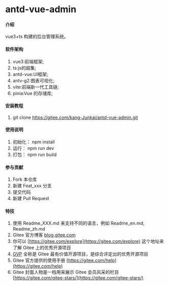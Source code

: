 # antd-vue-admin

#### 介绍
vue3+ts 构建的后台管理系统。

#### 软件架构
1.  vue3:前端框架;
2.  ts:js的超集;
3.  antd-vue:UI框架;
4.  antv-g2:图表可视化;
5.  vite:前端新一代工具链;
6.  pinia:Vue 的存储库;


#### 安装教程

1.  git clone https://gitee.com/kang-Junkai/antd-vue-admin.git

#### 使用说明

1.  初始化： npm install
2.  运行：   npm run dev
2.  打包：   npm run build

#### 参与贡献

1.  Fork 本仓库
2.  新建 Feat_xxx 分支
3.  提交代码
4.  新建 Pull Request


#### 特技

1.  使用 Readme\_XXX.md 来支持不同的语言，例如 Readme\_en.md, Readme\_zh.md
2.  Gitee 官方博客 [blog.gitee.com](https://blog.gitee.com)
3.  你可以 [https://gitee.com/explore](https://gitee.com/explore) 这个地址来了解 Gitee 上的优秀开源项目
4.  [GVP](https://gitee.com/gvp) 全称是 Gitee 最有价值开源项目，是综合评定出的优秀开源项目
5.  Gitee 官方提供的使用手册 [https://gitee.com/help](https://gitee.com/help)
6.  Gitee 封面人物是一档用来展示 Gitee 会员风采的栏目 [https://gitee.com/gitee-stars/](https://gitee.com/gitee-stars/)
